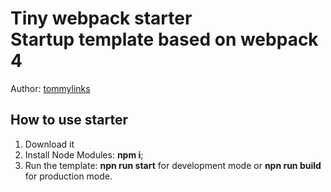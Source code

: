 <h1><strong>Tiny webpack starter</strong> <br>Startup template based on webpack 4</h1>
<p>Author: <a href="https://github.com/tommylinks" target="_blank">tommylinks</a></p>

<h2>How to use starter</h2>

<ol>
	<li>Download it</li>
	<li>Install Node Modules: <strong>npm i</strong>;</li>
	<li>Run the template: <strong>npn run start</strong> for development mode or <strong>npn run build</strong> for production mode.</li>
</ol>
